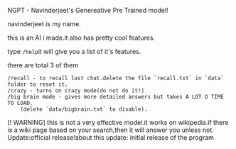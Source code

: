 NGPT - Navinderjeet's Genereative Pre Trained model!

navinderjeet is my name.

this is an AI i made.it also has pretty cool features.

type `/help`it will give you a list of it's features.

there are total 3 of them
```
/recall - to recall last chat.delete the file `recall.txt` in `data` folder to reset it.
/crazy - turns on crazy mode(do not do it!)
/big brain mode - gives more detailed answers but takes A LOT O TIME TO LOAD.
    (delete `data/bigbrain.txt` to disable).
```
[! WARNING]
this is not a very effective model.it works on wikipedia.if there is a wiki page based on your search,then it will answer you unless not.
Update:official release!about this update:
initial release of the program
